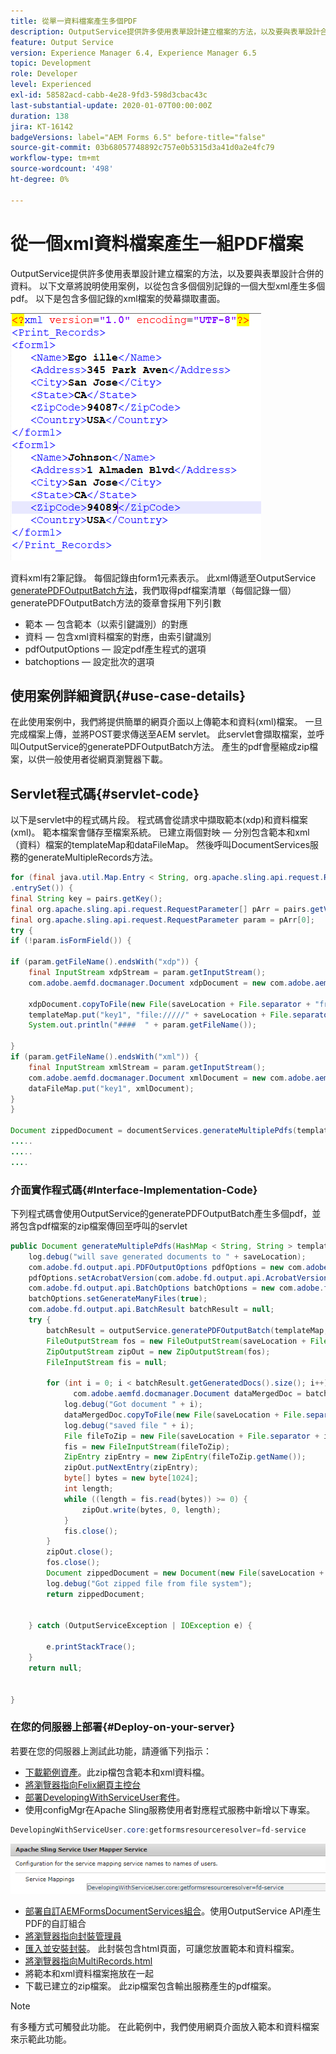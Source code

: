 ```yaml
---
title: 從單一資料檔案產生多個PDF
description: OutputService提供許多使用表單設計建立檔案的方法，以及要與表單設計合併的資料。 瞭解如何從包含多個個別記錄的一個大型xml產生多個PDF。
feature: Output Service
version: Experience Manager 6.4, Experience Manager 6.5
topic: Development
role: Developer
level: Experienced
exl-id: 58582acd-cabb-4e28-9fd3-598d3cbac43c
last-substantial-update: 2020-01-07T00:00:00Z
duration: 138
jira: KT-16142
badgeVersions: label="AEM Forms 6.5" before-title="false"
source-git-commit: 03b68057748892c757e0b5315d3a41d0a2e4fc79
workflow-type: tm+mt
source-wordcount: '498'
ht-degree: 0%

---
```


# 從一個xml資料檔案產生一組PDF檔案

OutputService提供許多使用表單設計建立檔案的方法，以及要與表單設計合併的資料。 以下文章將說明使用案例，以從包含多個個別記錄的一個大型xml產生多個pdf。
以下是包含多個記錄的xml檔案的熒幕擷取畫面。

![multi-record-xml](assets/multi-record-xml.PNG)

資料xml有2筆記錄。 每個記錄由form1元素表示。 此xml傳遞至OutputService [generatePDFOutputBatch方法](https://helpx.adobe.com/tw/aem-forms/6/javadocs/com/adobe/fd/output/api/OutputService.html)，我們取得pdf檔案清單（每個記錄一個）
generatePDFOutputBatch方法的簽章會採用下列引數

* 範本 — 包含範本（以索引鍵識別）的對應
* 資料 — 包含xml資料檔案的對應，由索引鍵識別
* pdfOutputOptions — 設定pdf產生程式的選項
* batchoptions — 設定批次的選項



## 使用案例詳細資訊{#use-case-details}

在此使用案例中，我們將提供簡單的網頁介面以上傳範本和資料(xml)檔案。 一旦完成檔案上傳，並將POST要求傳送至AEM servlet。 此servlet會擷取檔案，並呼叫OutputService的generatePDFOutputBatch方法。 產生的pdf會壓縮成zip檔案，以供一般使用者從網頁瀏覽器下載。

## Servlet程式碼{#servlet-code}

以下是servlet中的程式碼片段。 程式碼會從請求中擷取範本(xdp)和資料檔案(xml)。 範本檔案會儲存至檔案系統。 已建立兩個對映 — 分別包含範本和xml（資料）檔案的templateMap和dataFileMap。 然後呼叫DocumentServices服務的generateMultipleRecords方法。

```java
for (final java.util.Map.Entry < String, org.apache.sling.api.request.RequestParameter[] > pairs: params
.entrySet()) {
final String key = pairs.getKey();
final org.apache.sling.api.request.RequestParameter[] pArr = pairs.getValue();
final org.apache.sling.api.request.RequestParameter param = pArr[0];
try {
if (!param.isFormField()) {

if (param.getFileName().endsWith("xdp")) {
    final InputStream xdpStream = param.getInputStream();
    com.adobe.aemfd.docmanager.Document xdpDocument = new com.adobe.aemfd.docmanager.Document(xdpStream);

    xdpDocument.copyToFile(new File(saveLocation + File.separator + "fromui.xdp"));
    templateMap.put("key1", "file://///" + saveLocation + File.separator + "fromui.xdp");
    System.out.println("####  " + param.getFileName());

}
if (param.getFileName().endsWith("xml")) {
    final InputStream xmlStream = param.getInputStream();
    com.adobe.aemfd.docmanager.Document xmlDocument = new com.adobe.aemfd.docmanager.Document(xmlStream);
    dataFileMap.put("key1", xmlDocument);
}
}

Document zippedDocument = documentServices.generateMultiplePdfs(templateMap, dataFileMap,saveLocation);
.....
.....
....
```

### 介面實作程式碼{#Interface-Implementation-Code}

下列程式碼會使用OutputService的generatePDFOutputBatch產生多個pdf，並將包含pdf檔案的zip檔案傳回至呼叫的servlet

```java
public Document generateMultiplePdfs(HashMap < String, String > templateMap, HashMap < String, Document > dataFileMap, String saveLocation) {
    log.debug("will save generated documents to " + saveLocation);
    com.adobe.fd.output.api.PDFOutputOptions pdfOptions = new com.adobe.fd.output.api.PDFOutputOptions();
    pdfOptions.setAcrobatVersion(com.adobe.fd.output.api.AcrobatVersion.Acrobat_11);
    com.adobe.fd.output.api.BatchOptions batchOptions = new com.adobe.fd.output.api.BatchOptions();
    batchOptions.setGenerateManyFiles(true);
    com.adobe.fd.output.api.BatchResult batchResult = null;
    try {
        batchResult = outputService.generatePDFOutputBatch(templateMap, dataFileMap, pdfOptions, batchOptions);
        FileOutputStream fos = new FileOutputStream(saveLocation + File.separator + "zippedfile.zip");
        ZipOutputStream zipOut = new ZipOutputStream(fos);
        FileInputStream fis = null;

        for (int i = 0; i < batchResult.getGeneratedDocs().size(); i++) {
              com.adobe.aemfd.docmanager.Document dataMergedDoc = batchResult.getGeneratedDocs().get(i);
            log.debug("Got document " + i);
            dataMergedDoc.copyToFile(new File(saveLocation + File.separator + i + ".pdf"));
            log.debug("saved file " + i);
            File fileToZip = new File(saveLocation + File.separator + i + ".pdf");
            fis = new FileInputStream(fileToZip);
            ZipEntry zipEntry = new ZipEntry(fileToZip.getName());
            zipOut.putNextEntry(zipEntry);
            byte[] bytes = new byte[1024];
            int length;
            while ((length = fis.read(bytes)) >= 0) {
                zipOut.write(bytes, 0, length);
            }
            fis.close();
        }
        zipOut.close();
        fos.close();
        Document zippedDocument = new Document(new File(saveLocation + File.separator + "zippedfile.zip"));
        log.debug("Got zipped file from file system");
        return zippedDocument;


    } catch (OutputServiceException | IOException e) {

        e.printStackTrace();
    }
    return null;


}
```

### 在您的伺服器上部署{#Deploy-on-your-server}

若要在您的伺服器上測試此功能，請遵循下列指示：

* [下載範例資產](assets/mult-records-template-and-xml-file.zip)。此zip檔包含範本和xml資料檔。
* [將瀏覽器指向Felix網頁主控台](http://localhost:4502/system/console/bundles)
* [部署DevelopingWithServiceUser套件](/help/forms/assets/common-osgi-bundles/DevelopingWithServiceUser.jar)。
* 使用configMgr在Apache Sling服務使用者對應程式服務中新增以下專案。

```java
DevelopingWithServiceUser.core:getformsresourceresolver=fd-service
```



![user-mapper-service](assets/user-mapper-service-fd-service.png)

* [部署自訂AEMFormsDocumentServices組合](/help/forms/assets/common-osgi-bundles/AEMFormsDocumentServices.core-1.0-SNAPSHOT.jar)。使用OutputService API產生PDF的自訂組合
* [將瀏覽器指向封裝管理員](http://localhost:4502/crx/packmgr/index.jsp)
* [匯入並安裝封裝](assets/generate-multiple-pdf-from-xml.zip)。 此封裝包含html頁面，可讓您放置範本和資料檔案。
* [將瀏覽器指向MultiRecords.html](http://localhost:4502/content/DocumentServices/Multirecord.html？)
* 將範本和xml資料檔案拖放在一起
* 下載已建立的zip檔案。 此zip檔案包含輸出服務產生的pdf檔案。

>[!NOTE]
>有多種方式可觸發此功能。 在此範例中，我們使用網頁介面放入範本和資料檔案來示範此功能。

